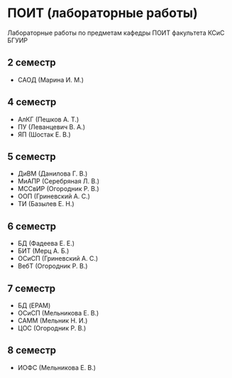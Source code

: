 ПОИТ (лабораторные работы)
=========

Лабораторные работы по предметам кафедры ПОИТ факультета КСиС БГУИР

2 семестр
---------
* САОД (Марина И. М.)

4 семестр
---------
* АлКГ (Пешков А. Т.)
* ПУ (Леванцевич В. А.)
* ЯП (Шостак Е. В.)

5 семестр
---------
* ДиВМ (Данилова Г. В.)
* МиАПР (Серебряная Л. В.)
* МССвИР (Огородник Р. В.)
* ООП (Гриневский А. С.)
* ТИ (Базылев Е. Н.)

6 семестр
---------
* БД (Фадеева Е. Е.)
* БИТ (Мерц А. Б.)
* ОСиСП (Гриневский А. С.)
* ВебТ (Огородник Р. В.)

7 семестр
---------
* БД (EPAM)
* ОСиСП (Мельникова Е. В.)
* САММ (Мельник Н. И.)
* ЦОС (Огородник Р. В.)

8 семестр
---------
* ИОФС (Мельникова Е. В.)

